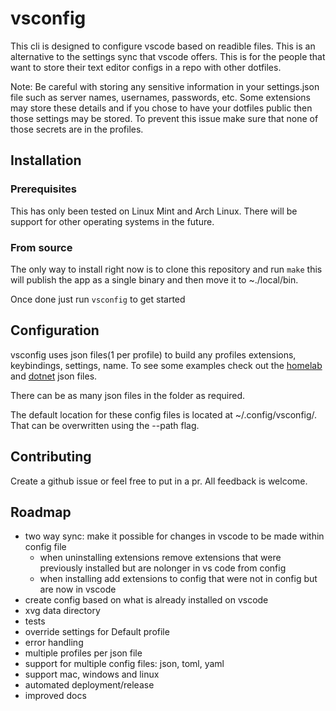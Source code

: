 # vsconfig
This cli is designed to configure vscode based on readible files. This is an alternative to the settings sync that vscode offers. This is for the people that want to store their text editor configs in a repo with other dotfiles.

Note: Be careful with storing any sensitive information in your settings.json file such as server names, usernames, passwords, etc. Some extensions may store these details and if you chose to have your dotfiles public then those settings may be stored. To prevent this issue make sure that none of those secrets are in the profiles.

## Installation
### Prerequisites
This has only been tested on Linux Mint and Arch Linux. There will be support for other operating systems in the future.

### From source
The only way to install right now is to clone this repository and run ```make``` this will publish the app as a single binary and then move it to ~./local/bin.

Once done just run ```vsconfig``` to get started

## Configuration
vsconfig uses json files(1 per profile) to build any profiles extensions, keybindings, settings, name. To see some examples check out the [homelab](./src/profiles/homelab.json) and [dotnet](./src/profiles/dotnet.json) json files.

There can be as many json files in the folder as required.

The default location for these config files is located at ~/.config/vsconfig/. That can be overwritten using the --path flag.

## Contributing
Create a github issue or feel free to put in a pr. All feedback is welcome.

## Roadmap
- two way sync: make it possible for changes in vscode to be made within config file
    - when uninstalling extensions remove extensions that were previously installed but are nolonger in vs code from config
    - when installing add extensions to config that were not in config but are now in vscode
- create config based on what is already installed on vscode
- xvg data directory
- tests
- override settings for Default profile
- error handling
- multiple profiles per json file
- support for multiple config files: json, toml, yaml
- support mac, windows and linux
- automated deployment/release
- improved docs
